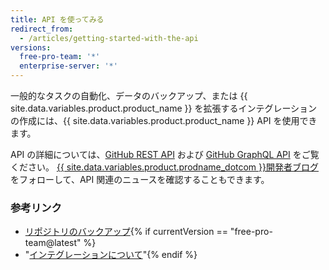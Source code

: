 ```yaml
---
title: API を使ってみる
redirect_from:
  - /articles/getting-started-with-the-api
versions:
  free-pro-team: '*'
  enterprise-server: '*'
---
```


一般的なタスクの自動化、データのバックアップ、または {{ site.data.variables.product.product_name }} を拡張するインテグレーションの作成には、{{ site.data.variables.product.product_name }} API を使用できます。

API の詳細については、[GitHub REST API](/rest) および [GitHub GraphQL API](/graphql) をご覧ください。 [{{ site.data.variables.product.prodname_dotcom }}開発者ブログ](https://developer.github.com/changes/)をフォローして、API 関連のニュースを確認することもできます。

### 参考リンク

- [リポジトリのバックアップ](/articles/backing-up-a-repository){% if currentVersion == "free-pro-team@latest" %}
- "[インテグレーションについて](/articles/about-integrations)"{% endif %}
